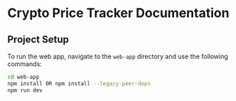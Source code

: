 # Crypto Price Tracker Documentation

## Project Setup

To run the web app, navigate to the `web-app` directory and use the following commands:

```bash
cd web-app
npm install OR npm install --legacy-peer-deps
npm run dev
